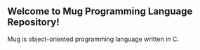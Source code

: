 ## Welcome to Mug Programming Language Repository!

Mug is object-oriented programming language written in C.